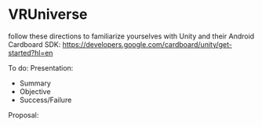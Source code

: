 # VRUniverse

follow these directions to familiarize yourselves with Unity and their Android Cardboard SDK:
https://developers.google.com/cardboard/unity/get-started?hl=en

To do:
Presentation:
* Summary
* Objective
* Success/Failure

Proposal:
